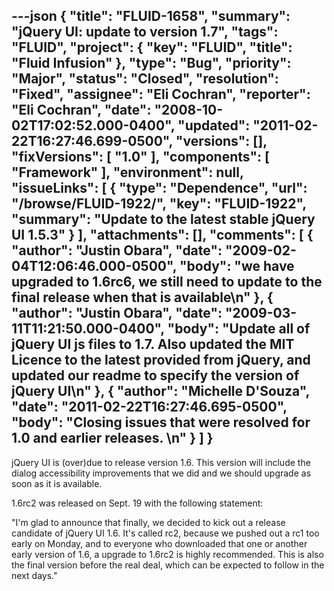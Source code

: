 ---json
{
  "title": "FLUID-1658",
  "summary": "jQuery UI: update to version 1.7",
  "tags": "FLUID",
  "project": {
    "key": "FLUID",
    "title": "Fluid Infusion"
  },
  "type": "Bug",
  "priority": "Major",
  "status": "Closed",
  "resolution": "Fixed",
  "assignee": "Eli Cochran",
  "reporter": "Eli Cochran",
  "date": "2008-10-02T17:02:52.000-0400",
  "updated": "2011-02-22T16:27:46.699-0500",
  "versions": [],
  "fixVersions": [
    "1.0"
  ],
  "components": [
    "Framework"
  ],
  "environment": null,
  "issueLinks": [
    {
      "type": "Dependence",
      "url": "/browse/FLUID-1922/",
      "key": "FLUID-1922",
      "summary": "Update to the latest stable jQuery UI 1.5.3"
    }
  ],
  "attachments": [],
  "comments": [
    {
      "author": "Justin Obara",
      "date": "2009-02-04T12:06:46.000-0500",
      "body": "we have upgraded to 1.6rc6, we still need to update to the final release when that is available\n"
    },
    {
      "author": "Justin Obara",
      "date": "2009-03-11T11:21:50.000-0400",
      "body": "Update all of jQuery UI js files to 1.7. Also updated the MIT Licence to the latest provided from jQuery, and updated our readme to specify the version of jQuery UI\n"
    },
    {
      "author": "Michelle D'Souza",
      "date": "2011-02-22T16:27:46.695-0500",
      "body": "Closing issues that were resolved for 1.0 and earlier releases.&#x20;\n"
    }
  ]
}
---
jQuery UI is (over)due to release version 1.6. This version will include the dialog accessibility improvements that we did and we should upgrade as soon as it is available.&#x20;

1.6rc2 was released on Sept. 19 with the following statement:&#x20;

"I'm glad to announce that finally, we decided to kick out a release candidate of jQuery UI 1.6. It's called rc2, because we pushed out a rc1 too early on Monday, and to everyone who downloaded that one or another early version of 1.6, a upgrade to 1.6rc2 is highly recommended. This is also the final version before the real deal, which can be expected to follow in the next days."

        
